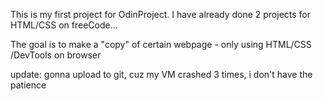 This is my first project for OdinProject.
I have already done 2 projects for HTML/CSS on freeCode...

The goal is to make a "copy" of certain webpage - only using HTML/CSS /DevTools on browser


update: gonna upload to git, cuz my VM crashed 3 times, i don't have the patience